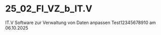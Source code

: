 # 25_02_FI_VZ_b_IT.V
IT.V Software zur Verwaltung von Daten anpassen
Test12345678910 am 06.10.2025

